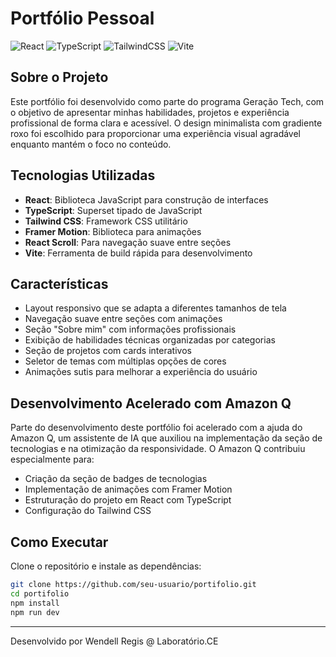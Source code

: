 # Portfólio Pessoal

![React](https://img.shields.io/badge/react-%2320232a.svg?style=for-the-badge&logo=react&logoColor=%2361DAFB)
![TypeScript](https://img.shields.io/badge/typescript-%23007ACC.svg?style=for-the-badge&logo=typescript&logoColor=white)
![TailwindCSS](https://img.shields.io/badge/tailwindcss-%2338B2AC.svg?style=for-the-badge&logo=tailwind-css&logoColor=white)
![Vite](https://img.shields.io/badge/vite-%23646CFF.svg?style=for-the-badge&logo=vite&logoColor=white)

## Sobre o Projeto

Este portfólio foi desenvolvido como parte do programa Geração Tech, com o objetivo de apresentar minhas habilidades, projetos e experiência profissional de forma clara e acessível. O design minimalista com gradiente roxo foi escolhido para proporcionar uma experiência visual agradável enquanto mantém o foco no conteúdo.

## Tecnologias Utilizadas

- **React**: Biblioteca JavaScript para construção de interfaces
- **TypeScript**: Superset tipado de JavaScript
- **Tailwind CSS**: Framework CSS utilitário
- **Framer Motion**: Biblioteca para animações
- **React Scroll**: Para navegação suave entre seções
- **Vite**: Ferramenta de build rápida para desenvolvimento

## Características

- Layout responsivo que se adapta a diferentes tamanhos de tela
- Navegação suave entre seções com animações
- Seção "Sobre mim" com informações profissionais
- Exibição de habilidades técnicas organizadas por categorias
- Seção de projetos com cards interativos
- Seletor de temas com múltiplas opções de cores
- Animações sutis para melhorar a experiência do usuário

## Desenvolvimento Acelerado com Amazon Q

Parte do desenvolvimento deste portfólio foi acelerado com a ajuda do Amazon Q, um assistente de IA que auxiliou na implementação da seção de tecnologias e na otimização da responsividade. O Amazon Q contribuiu especialmente para:

- Criação da seção de badges de tecnologias
- Implementação de animações com Framer Motion
- Estruturação do projeto em React com TypeScript
- Configuração do Tailwind CSS

## Como Executar

Clone o repositório e instale as dependências:

```bash
git clone https://github.com/seu-usuario/portifolio.git
cd portifolio
npm install
npm run dev
```

---

Desenvolvido por Wendell Regis @ Laboratório.CE